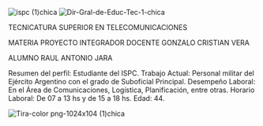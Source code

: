 ![ispc (1)chica](https://github.com/ISPC-TST-PI-I-2024/Raul-Jara/assets/167047352/e4ed5eb4-6941-43c4-89d3-3eedc07d9ca0)     ![Dir-Gral-de-Educ-Tec-1-chica](https://github.com/ISPC-TST-PI-I-2024/Raul-Jara/assets/167047352/7262b871-a7a2-49a0-b8bb-9924ce6d9044)






TECNICATURA SUPERIOR EN TELECOMUNICACIONES


MATERIA PROYECTO INTEGRADOR
                                        DOCENTE GONZALO CRISTIAN VERA


ALUMNO RAUL ANTONIO JARA


Resumen del perfil:
Estudiante del ISPC.
Trabajo Actual: Personal militar del Ejército Argentino con el grado de Suboficial Principal.
Desempeño Laboral: En el Área de Comunicaciones, Logística, Planificación, entre otras. 
Horario Laboral: De 07 a 13 hs y de 15 a 18 hs.
Edad: 44.



![Tira-color png-1024x104 (1)chica](https://github.com/ISPC-TST-PI-I-2024/Raul-Jara/assets/167047352/b57c4594-25db-4097-88ba-3e58c7e841f4)


 

